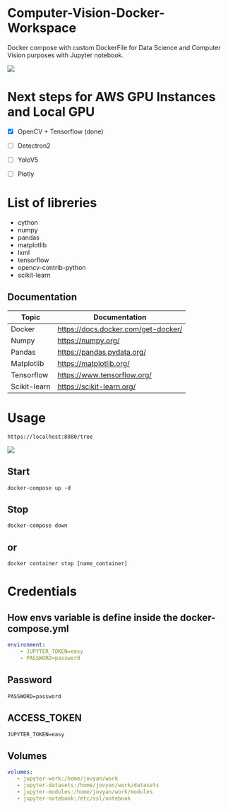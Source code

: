 # Computer-Vision-Docker-Workspace

Docker compose with custom DockerFile for Data Science and Computer Vision purposes with Jupyter notebook.

 ![](https://i.pinimg.com/originals/7f/dd/e7/7fdde7d65373c3bdc68ff29bd843e927.gif)
 
 # Next steps for AWS GPU Instances and Local GPU
 
- [x] OpenCV + Tensorflow (done)
- [ ] Detectron2
- [ ] YoloV5
- [ ] Plotly 


# List of libreries

* cython
* numpy
* pandas
* matplotlib
* lxml
* tensorflow
* opencv-contrib-python
* scikit-learn

## Documentation

Topic | Documentation
------------ | -------------
Docker | https://docs.docker.com/get-docker/
Numpy | https://numpy.org/
Pandas | https://pandas.pydata.org/
Matplotlib | https://matplotlib.org/
Tensorflow| https://www.tensorflow.org/
Scikit-learn | https://scikit-learn.org/

# Usage

    https://localhost:8080/tree
    
![](https://i.imgur.com/eO5WFxz.png)

## Start

    docker-compose up -d
## Stop

    docker-compose down
## or
    docker container stop [name_container]

# Credentials

## How envs variable is define inside the docker-compose.yml
```yml
environment:
    - JUPYTER_TOKEN=easy
    - PASSWORD=password
```
## Password

    PASSWORD=password

## ACCESS_TOKEN

    JUPYTER_TOKEN=easy

## Volumes

```yml
volumes:
   - jupyter-work:/home/jovyan/work
   - jupyter-datasets:/home/jovyan/work/datasets
   - jupyter-modules:/home/jovyan/work/modules
   - jupyter-notebook:/etc/ssl/notebook
```
